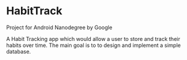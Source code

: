# HabitTrack
Project for Android Nanodegree by Google

A Habit Tracking app which would allow a user to store and track their habits over time. 
The main goal is to to design and implement a simple database.

